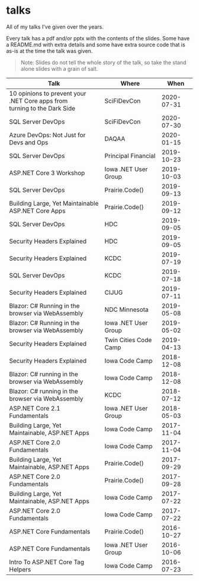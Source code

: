 # talks

All of my talks I've given over the years.

Every talk has a pdf and/or pptx with the contents of the slides. Some have a README.md with extra details and some have extra source code that is as-is at the time the talk was given.

> Note: Slides do not tell the whole story of the talk, so take the stand alone slides with a grain of salt.

| Talk                                                                          | Where                 | When       |
| ----------------------------------------------------------------------------- | --------------------- | ---------- |
| 10 opinions to prevent your .NET Core apps from <br> turning to the Dark Side | SciFiDevCon           | 2020-07-31 |
| SQL Server DevOps                                                             | SciFiDevCon           | 2020-07-30 |
| Azure DevOps: Not Just for Devs and Ops                                       | DAQAA                 | 2020-01-15 |
| SQL Server DevOps                                                             | Principal Financial   | 2019-10-23 |
| ASP.NET Core 3 Workshop                                                       | Iowa .NET User Group  | 2019-10-03 |
| SQL Server DevOps                                                             | Prairie.Code()        | 2019-09-13 |
| Building Large, Yet Maintainable ASP.NET Core Apps                            | Prairie.Code()        | 2019-09-12 |
| SQL Server DevOps                                                             | HDC                   | 2019-09-05 |
| Security Headers Explained                                                    | HDC                   | 2019-09-05 |
| Security Headers Explained                                                    | KCDC                  | 2019-07-19 |
| SQL Server DevOps                                                             | KCDC                  | 2019-07-18 |
| Security Headers Explained                                                    | CIJUG                 | 2019-07-11 |
| Blazor: C# Running in the browser via WebAssembly                             | NDC Minnesota         | 2019-05-08 |
| Blazor: C# Running in the browser via WebAssembly                             | Iowa .NET User Group  | 2019-05-02 |
| Security Headers Explained                                                    | Twin Cities Code Camp | 2019-04-13 |
| Security Headers Explained                                                    | Iowa Code Camp        | 2018-12-08 |
| Blazor: C# running in the browser via WebAssembly                             | Iowa Code Camp        | 2018-12-08 |
| Blazor: C# running in the browser via WebAssembly                             | KCDC                  | 2018-07-12 |
| ASP.NET Core 2.1 Fundamentals                                                 | Iowa .NET User Group  | 2018-05-03 |
| Building Large, Yet Maintainable, ASP.NET Apps                                | Iowa Code Camp        | 2017-11-04 |
| ASP.NET Core 2.0 Fundamentals                                                 | Iowa Code Camp        | 2017-11-04 |
| Building Large, Yet Maintainable, ASP.NET Apps                                | Prairie.Code()        | 2017-09-29 |
| ASP.NET Core 2.0 Fundamentals                                                 | Prairie.Code()        | 2017-09-28 |
| Building Large, Yet Maintainable, ASP.NET Apps                                | Iowa Code Camp        | 2017-07-22 |
| ASP.NET Core 2.0 Fundamentals                                                 | Iowa Code Camp        | 2017-07-22 |
| ASP.NET Core Fundamentals                                                     | Prairie.Code()        | 2016-10-27 |
| ASP.NET Core Fundamentals                                                     | Iowa .NET User Group  | 2016-10-06 |
| Intro To ASP.NET Core Tag Helpers                                             | Iowa Code Camp        | 2016-07-23 |
